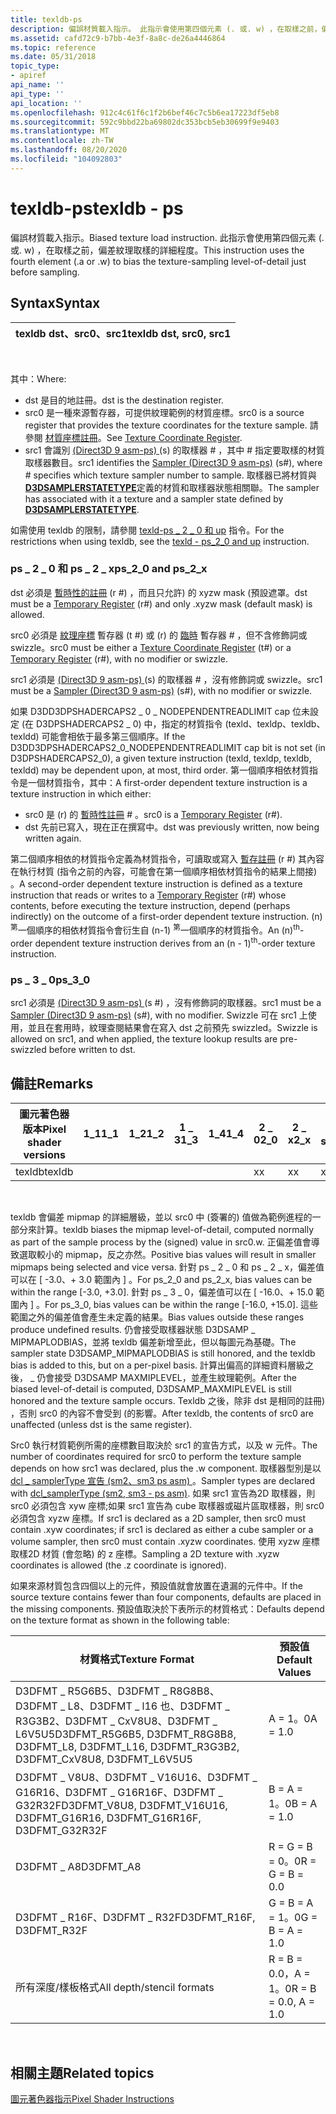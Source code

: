 ```yaml
---
title: texldb-ps
description: 偏誤材質載入指示。 此指示會使用第四個元素 (. 或. w) ，在取樣之前，偏差紋理取樣的詳細程度。
ms.assetid: cafd72c9-b7bb-4e3f-8a8c-de26a4446864
ms.topic: reference
ms.date: 05/31/2018
topic_type:
- apiref
api_name: ''
api_type: ''
api_location: ''
ms.openlocfilehash: 912c4c61f6c1f2b6bef46c7c5b6ea17223df5eb8
ms.sourcegitcommit: 592c9bbd22ba69802dc353bcb5eb30699f9e9403
ms.translationtype: MT
ms.contentlocale: zh-TW
ms.lasthandoff: 08/20/2020
ms.locfileid: "104092803"
---
```

# <a name="texldb---ps"></a><span data-ttu-id="79834-104">texldb-ps</span><span class="sxs-lookup"><span data-stu-id="79834-104">texldb - ps</span></span>

<span data-ttu-id="79834-105">偏誤材質載入指示。</span><span class="sxs-lookup"><span data-stu-id="79834-105">Biased texture load instruction.</span></span> <span data-ttu-id="79834-106">此指示會使用第四個元素 (. 或. w) ，在取樣之前，偏差紋理取樣的詳細程度。</span><span class="sxs-lookup"><span data-stu-id="79834-106">This instruction uses the fourth element (.a or .w) to bias the texture-sampling level-of-detail just before sampling.</span></span>

## <a name="syntax"></a><span data-ttu-id="79834-107">Syntax</span><span class="sxs-lookup"><span data-stu-id="79834-107">Syntax</span></span>



| <span data-ttu-id="79834-108">texldb dst、src0、src1</span><span class="sxs-lookup"><span data-stu-id="79834-108">texldb dst, src0, src1</span></span> |
|------------------------|



 

<span data-ttu-id="79834-109">其中：</span><span class="sxs-lookup"><span data-stu-id="79834-109">Where:</span></span>

-   <span data-ttu-id="79834-110">dst 是目的地註冊。</span><span class="sxs-lookup"><span data-stu-id="79834-110">dst is the destination register.</span></span>
-   <span data-ttu-id="79834-111">src0 是一種來源暫存器，可提供紋理範例的材質座標。</span><span class="sxs-lookup"><span data-stu-id="79834-111">src0 is a source register that provides the texture coordinates for the texture sample.</span></span> <span data-ttu-id="79834-112">請參閱 [材質座標註冊](dx9-graphics-reference-asm-ps-registers-texture-coordinate.md)。</span><span class="sxs-lookup"><span data-stu-id="79834-112">See [Texture Coordinate Register](dx9-graphics-reference-asm-ps-registers-texture-coordinate.md).</span></span>
-   <span data-ttu-id="79834-113">src1 會識別 [ (Direct3D 9 asm-ps) ](dx9-graphics-reference-asm-ps-registers-sampler.md) (s) 的取樣器 \# ，其中 \# 指定要取樣的材質取樣器數目。</span><span class="sxs-lookup"><span data-stu-id="79834-113">src1 identifies the [Sampler (Direct3D 9 asm-ps)](dx9-graphics-reference-asm-ps-registers-sampler.md) (s\#), where \# specifies which texture sampler number to sample.</span></span> <span data-ttu-id="79834-114">取樣器已將材質與 [**D3DSAMPLERSTATETYPE**](/windows/desktop/direct3d9/d3dsamplerstatetype)定義的材質和取樣器狀態相關聯。</span><span class="sxs-lookup"><span data-stu-id="79834-114">The sampler has associated with it a texture and a sampler state defined by [**D3DSAMPLERSTATETYPE**](/windows/desktop/direct3d9/d3dsamplerstatetype).</span></span>

<span data-ttu-id="79834-115">如需使用 texldb 的限制，請參閱 [texld-ps \_ 2 \_ 0 和 up](texld---ps-2-0.md) 指令。</span><span class="sxs-lookup"><span data-stu-id="79834-115">For the restrictions when using texldb, see the [texld - ps\_2\_0 and up](texld---ps-2-0.md) instruction.</span></span>

### <a name="ps_2_0-and-ps_2_x"></a><span data-ttu-id="79834-116">ps \_ 2 \_ 0 和 ps \_ 2 \_ x</span><span class="sxs-lookup"><span data-stu-id="79834-116">ps\_2\_0 and ps\_2\_x</span></span>

<span data-ttu-id="79834-117">dst 必須是 [暫時性的註冊](dx9-graphics-reference-asm-ps-registers-temporary.md) (r \#) ，而且只允許) 的 xyzw mask (預設遮罩。</span><span class="sxs-lookup"><span data-stu-id="79834-117">dst must be a [Temporary Register](dx9-graphics-reference-asm-ps-registers-temporary.md) (r\#) and only .xyzw mask (default mask) is allowed.</span></span>

<span data-ttu-id="79834-118">src0 必須是 [紋理座標](dx9-graphics-reference-asm-ps-registers-texture-coordinate.md) 暫存器 (t \#) 或 (r) 的 [臨時](dx9-graphics-reference-asm-ps-registers-temporary.md) 暫存器 \# ，但不含修飾詞或 swizzle。</span><span class="sxs-lookup"><span data-stu-id="79834-118">src0 must be either a [Texture Coordinate Register](dx9-graphics-reference-asm-ps-registers-texture-coordinate.md) (t\#) or a [Temporary Register](dx9-graphics-reference-asm-ps-registers-temporary.md) (r\#), with no modifier or swizzle.</span></span>

<span data-ttu-id="79834-119">src1 必須是 [ (Direct3D 9 asm-ps) ](dx9-graphics-reference-asm-ps-registers-sampler.md) (s) 的取樣器 \# ，沒有修飾詞或 swizzle。</span><span class="sxs-lookup"><span data-stu-id="79834-119">src1 must be a [Sampler (Direct3D 9 asm-ps)](dx9-graphics-reference-asm-ps-registers-sampler.md) (s\#), with no modifier or swizzle.</span></span>

<span data-ttu-id="79834-120">如果 D3DD3DPSHADERCAPS2 \_ 0 \_ NODEPENDENTREADLIMIT cap 位未設定 (在 D3DPSHADERCAPS2 \_ 0) 中，指定的材質指令 (texld、texldp、texldb、texldd) 可能會相依于最多第三個順序。</span><span class="sxs-lookup"><span data-stu-id="79834-120">If the D3DD3DPSHADERCAPS2\_0\_NODEPENDENTREADLIMIT cap bit is not set (in D3DPSHADERCAPS2\_0), a given texture instruction (texld, texldp, texldb, texldd) may be dependent upon, at most, third order.</span></span> <span data-ttu-id="79834-121">第一個順序相依材質指令是一個材質指令，其中：</span><span class="sxs-lookup"><span data-stu-id="79834-121">A first-order dependent texture instruction is a texture instruction in which either:</span></span>

-   <span data-ttu-id="79834-122">src0 是 (r) 的 [暫時性註冊](dx9-graphics-reference-asm-ps-registers-temporary.md) \# 。</span><span class="sxs-lookup"><span data-stu-id="79834-122">src0 is a [Temporary Register](dx9-graphics-reference-asm-ps-registers-temporary.md) (r\#).</span></span>
-   <span data-ttu-id="79834-123">dst 先前已寫入，現在正在撰寫中。</span><span class="sxs-lookup"><span data-stu-id="79834-123">dst was previously written, now being written again.</span></span>

<span data-ttu-id="79834-124">第二個順序相依的材質指令定義為材質指令，可讀取或寫入 [暫存註冊](dx9-graphics-reference-asm-ps-registers-temporary.md) (r \#) 其內容在執行材質 (指令之前的內容，可能會在第一個順序相依材質指令的結果上間接) 。</span><span class="sxs-lookup"><span data-stu-id="79834-124">A second-order dependent texture instruction is defined as a texture instruction that reads or writes to a [Temporary Register](dx9-graphics-reference-asm-ps-registers-temporary.md) (r\#) whose contents, before executing the texture instruction, depend (perhaps indirectly) on the outcome of a first-order dependent texture instruction.</span></span> <span data-ttu-id="79834-125"> (n) <sup>第</sup>一個順序的相依材質指令會衍生自 (n-1) <sup>第</sup>一個順序的材質指令。</span><span class="sxs-lookup"><span data-stu-id="79834-125">An (n)<sup>th</sup>-order dependent texture instruction derives from an (n - 1)<sup>th</sup>-order texture instruction.</span></span>

### <a name="ps_3_0"></a><span data-ttu-id="79834-126">ps \_ 3 \_ 0</span><span class="sxs-lookup"><span data-stu-id="79834-126">ps\_3\_0</span></span>

<span data-ttu-id="79834-127">src1 必須是 [ (Direct3D 9 asm-ps) ](dx9-graphics-reference-asm-ps-registers-sampler.md) (s \#) ，沒有修飾詞的取樣器。</span><span class="sxs-lookup"><span data-stu-id="79834-127">src1 must be a [Sampler (Direct3D 9 asm-ps)](dx9-graphics-reference-asm-ps-registers-sampler.md) (s\#), with no modifier.</span></span> <span data-ttu-id="79834-128">Swizzle 可在 src1 上使用，並且在套用時，紋理查閱結果會在寫入 dst 之前預先 swizzled。</span><span class="sxs-lookup"><span data-stu-id="79834-128">Swizzle is allowed on src1, and when applied, the texture lookup results are pre-swizzled before written to dst.</span></span>

## <a name="remarks"></a><span data-ttu-id="79834-129">備註</span><span class="sxs-lookup"><span data-stu-id="79834-129">Remarks</span></span>



| <span data-ttu-id="79834-130">圖元著色器版本</span><span class="sxs-lookup"><span data-stu-id="79834-130">Pixel shader versions</span></span> | <span data-ttu-id="79834-131">1\_1</span><span class="sxs-lookup"><span data-stu-id="79834-131">1\_1</span></span> | <span data-ttu-id="79834-132">1\_2</span><span class="sxs-lookup"><span data-stu-id="79834-132">1\_2</span></span> | <span data-ttu-id="79834-133">1 \_ 3</span><span class="sxs-lookup"><span data-stu-id="79834-133">1\_3</span></span> | <span data-ttu-id="79834-134">1\_4</span><span class="sxs-lookup"><span data-stu-id="79834-134">1\_4</span></span> | <span data-ttu-id="79834-135">2 \_ 0</span><span class="sxs-lookup"><span data-stu-id="79834-135">2\_0</span></span> | <span data-ttu-id="79834-136">2 \_ x</span><span class="sxs-lookup"><span data-stu-id="79834-136">2\_x</span></span> | <span data-ttu-id="79834-137">2個 \_ sw</span><span class="sxs-lookup"><span data-stu-id="79834-137">2\_sw</span></span> | <span data-ttu-id="79834-138">3 \_ 0</span><span class="sxs-lookup"><span data-stu-id="79834-138">3\_0</span></span> | <span data-ttu-id="79834-139">3個 \_ sw</span><span class="sxs-lookup"><span data-stu-id="79834-139">3\_sw</span></span> |
|-----------------------|------|------|------|------|------|------|-------|------|-------|
| <span data-ttu-id="79834-140">texldb</span><span class="sxs-lookup"><span data-stu-id="79834-140">texldb</span></span>                |      |      |      |      | <span data-ttu-id="79834-141">x</span><span class="sxs-lookup"><span data-stu-id="79834-141">x</span></span>    | <span data-ttu-id="79834-142">x</span><span class="sxs-lookup"><span data-stu-id="79834-142">x</span></span>    | <span data-ttu-id="79834-143">x</span><span class="sxs-lookup"><span data-stu-id="79834-143">x</span></span>     | <span data-ttu-id="79834-144">x</span><span class="sxs-lookup"><span data-stu-id="79834-144">x</span></span>    | <span data-ttu-id="79834-145">x</span><span class="sxs-lookup"><span data-stu-id="79834-145">x</span></span>     |



 

<span data-ttu-id="79834-146">texldb 會偏差 mipmap 的詳細層級，並以 src0 中 (簽署的) 值做為範例進程的一部分來計算。</span><span class="sxs-lookup"><span data-stu-id="79834-146">texldb biases the mipmap level-of-detail, computed normally as part of the sample process by the (signed) value in src0.w.</span></span> <span data-ttu-id="79834-147">正偏差值會導致選取較小的 mipmap，反之亦然。</span><span class="sxs-lookup"><span data-stu-id="79834-147">Positive bias values will result in smaller mipmaps being selected and vice versa.</span></span> <span data-ttu-id="79834-148">針對 ps \_ 2 \_ 0 和 ps \_ 2 \_ x，偏差值可以在 \[ -3.0、+ 3.0 範圍內 \] 。</span><span class="sxs-lookup"><span data-stu-id="79834-148">For ps\_2\_0 and ps\_2\_x, bias values can be within the range \[-3.0, +3.0\].</span></span> <span data-ttu-id="79834-149">針對 ps \_ 3 \_ 0，偏差值可以在 \[ -16.0、+ 15.0 範圍內 \] 。</span><span class="sxs-lookup"><span data-stu-id="79834-149">For ps\_3\_0, bias values can be within the range \[-16.0, +15.0\].</span></span> <span data-ttu-id="79834-150">這些範圍之外的偏差值會產生未定義的結果。</span><span class="sxs-lookup"><span data-stu-id="79834-150">Bias values outside these ranges produce undefined results.</span></span> <span data-ttu-id="79834-151">仍會接受取樣器狀態 D3DSAMP \_ MIPMAPLODBIAS，並將 texldb 偏差新增至此，但以每圖元為基礎。</span><span class="sxs-lookup"><span data-stu-id="79834-151">The sampler state D3DSAMP\_MIPMAPLODBIAS is still honored, and the texldb bias is added to this, but on a per-pixel basis.</span></span> <span data-ttu-id="79834-152">計算出偏高的詳細資料層級之後， \_ 仍會接受 D3DSAMP MAXMIPLEVEL，並產生紋理範例。</span><span class="sxs-lookup"><span data-stu-id="79834-152">After the biased level-of-detail is computed, D3DSAMP\_MAXMIPLEVEL is still honored and the texture sample occurs.</span></span> <span data-ttu-id="79834-153">Texldb 之後，除非 dst 是相同的註冊) ，否則 src0 的內容不會受到 (的影響。</span><span class="sxs-lookup"><span data-stu-id="79834-153">After texldb, the contents of src0 are unaffected (unless dst is the same register).</span></span>

<span data-ttu-id="79834-154">Src0 執行材質範例所需的座標數目取決於 src1 的宣告方式，以及 w 元件。</span><span class="sxs-lookup"><span data-stu-id="79834-154">The number of coordinates required for src0 to perform the texture sample depends on how src1 was declared, plus the .w component.</span></span> <span data-ttu-id="79834-155">取樣器型別是以 [dcl \_ samplerType 宣告 (sm2、sm3 ps asm) ](dcl-samplertype---ps.md)。</span><span class="sxs-lookup"><span data-stu-id="79834-155">Sampler types are declared with [dcl\_samplerType (sm2, sm3 - ps asm)](dcl-samplertype---ps.md).</span></span> <span data-ttu-id="79834-156">如果 src1 宣告為2D 取樣器，則 src0 必須包含 xyw 座標;如果 src1 宣告為 cube 取樣器或磁片區取樣器，則 src0 必須包含 xyzw 座標。</span><span class="sxs-lookup"><span data-stu-id="79834-156">If src1 is declared as a 2D sampler, then src0 must contain .xyw coordinates; if src1 is declared as either a cube sampler or a volume sampler, then src0 must contain .xyzw coordinates.</span></span> <span data-ttu-id="79834-157">使用 xyzw 座標取樣2D 材質 (會忽略) 的 z 座標。</span><span class="sxs-lookup"><span data-stu-id="79834-157">Sampling a 2D texture with .xyzw coordinates is allowed (the .z coordinate is ignored).</span></span>

<span data-ttu-id="79834-158">如果來源材質包含四個以上的元件，預設值就會放置在遺漏的元件中。</span><span class="sxs-lookup"><span data-stu-id="79834-158">If the source texture contains fewer than four components, defaults are placed in the missing components.</span></span> <span data-ttu-id="79834-159">預設值取決於下表所示的材質格式：</span><span class="sxs-lookup"><span data-stu-id="79834-159">Defaults depend on the texture format as shown in the following table:</span></span>



| <span data-ttu-id="79834-160">材質格式</span><span class="sxs-lookup"><span data-stu-id="79834-160">Texture Format</span></span>                                                                                          | <span data-ttu-id="79834-161">預設值</span><span class="sxs-lookup"><span data-stu-id="79834-161">Default Values</span></span>       |
|---------------------------------------------------------------------------------------------------------|----------------------|
| <span data-ttu-id="79834-162">D3DFMT \_ R5G6B5、D3DFMT \_ R8G8B8、D3DFMT \_ L8、D3DFMT \_ l16 也、D3DFMT \_ R3G3B2、D3DFMT \_ CxV8U8、D3DFMT \_ L6V5U5</span><span class="sxs-lookup"><span data-stu-id="79834-162">D3DFMT\_R5G6B5, D3DFMT\_R8G8B8, D3DFMT\_L8, D3DFMT\_L16, D3DFMT\_R3G3B2, D3DFMT\_CxV8U8, D3DFMT\_L6V5U5</span></span> | <span data-ttu-id="79834-163">A = 1。0</span><span class="sxs-lookup"><span data-stu-id="79834-163">A = 1.0</span></span>              |
| <span data-ttu-id="79834-164">D3DFMT \_ V8U8、D3DFMT \_ V16U16、D3DFMT \_ G16R16、D3DFMT \_ G16R16F、D3DFMT \_ G32R32F</span><span class="sxs-lookup"><span data-stu-id="79834-164">D3DFMT\_V8U8, D3DFMT\_V16U16, D3DFMT\_G16R16, D3DFMT\_G16R16F, D3DFMT\_G32R32F</span></span>                          | <span data-ttu-id="79834-165">B = A = 1。0</span><span class="sxs-lookup"><span data-stu-id="79834-165">B = A = 1.0</span></span>          |
| <span data-ttu-id="79834-166">D3DFMT \_ A8</span><span class="sxs-lookup"><span data-stu-id="79834-166">D3DFMT\_A8</span></span>                                                                                              | <span data-ttu-id="79834-167">R = G = B = 0。0</span><span class="sxs-lookup"><span data-stu-id="79834-167">R = G = B = 0.0</span></span>      |
| <span data-ttu-id="79834-168">D3DFMT \_ R16F、D3DFMT \_ R32F</span><span class="sxs-lookup"><span data-stu-id="79834-168">D3DFMT\_R16F, D3DFMT\_R32F</span></span>                                                                              | <span data-ttu-id="79834-169">G = B = A = 1。0</span><span class="sxs-lookup"><span data-stu-id="79834-169">G = B = A = 1.0</span></span>      |
| <span data-ttu-id="79834-170">所有深度/樣板格式</span><span class="sxs-lookup"><span data-stu-id="79834-170">All depth/stencil formats</span></span>                                                                               | <span data-ttu-id="79834-171">R = B = 0.0，A = 1。0</span><span class="sxs-lookup"><span data-stu-id="79834-171">R = B = 0.0, A = 1.0</span></span> |



 

## <a name="related-topics"></a><span data-ttu-id="79834-172">相關主題</span><span class="sxs-lookup"><span data-stu-id="79834-172">Related topics</span></span>

<dl> <dt>

[<span data-ttu-id="79834-173">圖元著色器指示</span><span class="sxs-lookup"><span data-stu-id="79834-173">Pixel Shader Instructions</span></span>](dx9-graphics-reference-asm-ps-instructions.md)
</dt> </dl>

 

 